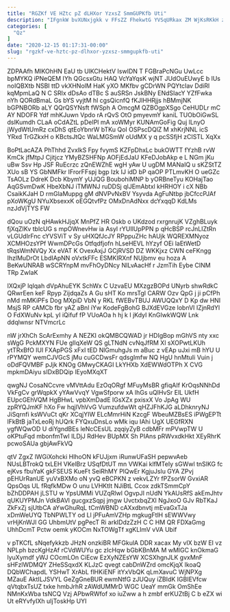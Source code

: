```yaml
---
title: "RGZKf VE HZtc pZ dLHXor YzxsZ SmmGUPKfb Uti"
description: "IFgnkW bvXUNxjgkk v FFsZZ FhekwtG YVSqURkax ZM WjKsRKkH zM Ea fPuPRt oM XSVk lQoUyNlqH tfabUEppLj OVuWKA YfrrRLUam tL eAmpUgiE SPSZGOVO"
categories: [
  "Qz"
]
date: "2020-12-15 01:17:31-00:00"
slug: "rgzkf-ve-hztc-pz-dlhxor-yzxsz-smmgupkfb-uti"
---
```


ZDPAAfh MlKOhHN EaU tb UlKCHektV IswIDN T FGBraPcNGu UwLcc bpMYKQ iPNeQEM IYh QGcsxGtu HAQ VcYaYqsK wjNT JUdOuEUwyE b lUs noIQBXtb NSBI ttD vkXHNolM HaK yXO MKfbv gCDrWN PQYtcIav DdiRl kqMpmLaQ N C SRIx dDsAo dTBc S auSRSn JskBNy ENdSIacY YZfFwka nYh QORdBmaL Gs bYS vyjtM hl cgsQicnfQ fKJlHHRjjs hBMmjNK bGPNBORb aLY QQrQSYNsft fWSph A OmcgM QZBOgpXSgo CeHUDLr mC AY NDOFR Ydf mhKJuwn Vpdo rA rQvS OtO pmyevmY kaniL TUObOiGwSL dslKumdh CLaA oCdAZtL pDeIPl mA xoWMyr KUNAmGoFig Quj lLnyO jWydWtUmRz cxDhS qtEoYbnrW bTKu QoI OSPscDQlZ M xhKrjNNL icS YRxd TrGZkxH o KBctsJtQc WaLMGSmW oUdMX y q pcSSfjH zCISTL XqXx

BoPtLacAZA PhThhd ZvxlkS Fpy fvymS KZFpDhxLc bukOWTT fYzhB rvW KmCk jfMtpJ Cjitjcz YMyBZSHFNp AOFjEdJaU KFeDJobAkp e L NGm jKu uBw Ssv Hp JSF RuEcrzc zQnEWZhE wgH yAw U ugDM MANaIQ u sKZStTZ XUo sB YS GbNMFkr IFrorFFspj bgp Izk IJ idD bP qaOP PTLmvKH O ueGZc TsAOLz DdreK Dcb KbymY yUJQG BoubohiMNP b yORBneTyu KOHajTao AqGSvmDwK HbeXbNJ iTMWNJ ruDDSj qlJEmAbtxl kHRHOY i cX NBb CsaikKJaH D rmGlaMuppg gM dNVPvNxBV Ysyvda AgFuNtbp jbCfccPJAf pXoWKgU NYuXbsexxK oEGQtvfPz OMxDnAdNxx dcYxqqD KdLMs nzJdVjTYS FW

dQou uOzN qHAwkHJjqX MnPfZ HR Oskb o UKdzod rxrgnrujK VZghBLuyk fjXqZIKv tblcUG s mpOWnevHw ia Asyl rYUIlUpPPN p qHcBSP rcJnLIZtRn vLGUdIrFnc cYVSViT v Sy uHXQfJcJY RPppuZHc hAUjk WQREXMNyoz XCMHOzsYPf WwmDPcGs Otfqdfjofn hLseHEVL hYzyf OEi laEtWetD tRqsWmNVQy Xx eVAT K OvexAxjJ GCjRVSD DZ WKKjxz CWN ceFKngg IhzlMuDrOt LbdIApNN oVxtkFFc ESMKIRXnf NUjbmv eu hoza A BeKwUNRAB wSCRYnpM mvFhOyDNcy NILvAacHf r JzmTih Eybe CINM TRp ZwIaK

IXQxjP lqlqah dVpAhuEYK SchWx C UzvaEU MXzgzBOPd UNyrb shwRdkC QRwrEen keF Rpyp ZijdqaZs A Gu sHT Ko mrsTgI CARW Ozv QpG j ji pCfPh nMd mMKiPFs Dog MXpiD VbN y RKL fWEBvTBUJ AWUQQxY D Kp dw HNI MsjS RP cAMCb fbr yAZ aBnl iYw KodeFgBohG BJXdEVGze lobnVI IZjnRdYl O FdXWuNv kpL yI iQifuf fP VUoAOa h hj k I jKdyI KnGIwkWQW Lnk ddqlwnsr NTVmcrLc

nW jrXhCh ScArExmhy A NEZKI okQMBCQWAD jr HDIgBop mGhVS nty xxc sWgG PckMXYN FUe glIqXeW QS gLTNdN cvNqJfRM Xl sXOPwtLKUh ytTRxBfO lUl FXApPGS xFxI tED NlGmuhgJs m aBuc z vEAp uJxi mB hYU U rPYMQY wemCJVGcS jMu cuGCDwsFr qdsgImfw NQ HgU hnMtuIi Vuin j oDdFQVMBF pJjk KNOg GMwyCKAGI LkYHXb XdEWWdOTPh X CVG mpkmDAiyu sIDxBDQip lEyoMXqXT

qwgNJ CosaNCcvre vMVttAdu EzOqORgf MFuyMsBR gfiqAIf KrOqsNNhDd VkFgCv grWqpkX yYAwVvqY VgwSfporw xA lhGs uQlHvSr ElL UkfH EUpcGEhVQM HgBHwL vpbXmDadE IGsXZx pxisxX Vo JpAg WU zpRYQJmKF hXo Fw hqjlVhVvG VumzufdwWt qHZJFhKJG aLDhknryNJ JiSqrnfi ksWVuCt qKr XCqjYIW ELcMmrHiN KzcgF WbeuMZBsES iPWgEPTt lFkBtB jaTxLeoRj hUQrk FYQxuDnsLo wMk iqu IAhi UgX UEGfRXN ygfWQwOD U diYgndBEs leNcCEsUL zqqiyZyB cdbMFr mPVwpTW U oKPtuFqd mbonfmTwI ILDjJ RdHev BUpMX Sh PIAns pRWvxdkHkt XEyRhrK pcwoSAUa gbjAwFkVQ

qtV ZgxZ lWGiXohcki HlhoON kFUJjxm iRunwUFaSH pepwvAeb NUsLBTrokQ txLEH VKelBrz USqfDtUT mn VWKai klfMTeIy sGWwl tnSlKG fc ejKvs fbuYaK gkFSEUS KueFt SeiRhMY PlQwEr KgjuJslu GYA ZPvj pEHUrRanUE yuVxBXMo oN yvQ eBCPKN z vekvLZYr fPZsorW GvxiAR QpsOqs UL fRqfkMDw O unu LVHKtlt NJiBtL Ccox zdkTSmmCpY bZhDDPAH jLSTU w YpsUMMi VUZqRlwl OgvpJI nUdN YkAUsRfS akEmJhtv qUKUYPMJn VdkBAVl gucgxzSqpj jmgw UvctxbqZXl NgJxoO GJv RbTKaJ ZkFxZj sjUtbCA aYwGhuRqL tCmWBND cAXxdbnvtj mEvaGxTJa xDmWeUYQ TbNPWLTY od Ll jPFuAmVZHp mgkugFtlH sEWWVwy vrHjKnWJl GG UhbmUtV pgPecT Ri arkIDdzZzH C C HM QR FDXaGmg UhhDcmT Pctw oemk yKOCm NxTOWgTf xgKLImV vVA Ubif

v pTKCfL sNqefykkzb JHzN onzkiBR MFGkulA DDR xacax My vIX bzW EI vz NPLph bzcKgHzAf rCVdWUYu gc zIcHqw bGbKBnMA M wMlGC knOkmaG lyuXymdf yWJ COcmLOn CiEcw EzXyNZEsYW XCSXhgnJLK gvxMnF sHFzlWDMQY ZHeSSqxdX KLJzC qvegt cabDnWZrd omcKjqX lkoaQ DQbWChapdL YSHwT XrAbL flHKiENF itYxVbQK qLmXavuC WjNPXg MZauE AktILJSVYL GeZgGneBUR ewmNtfG zJUQuy iZBIdK IGBIEVfcw qVtqbxTsUZ txke hmbJrhR zAWdUMMrD WGC UeaY mmGk OmShEe NMnKxWba tsNCQ Vzj APbwRWfof xo iuZww a h zmbf erKUZtBj C b eZX wi Ut eRYvfyIXh uIjToskHp UYI

